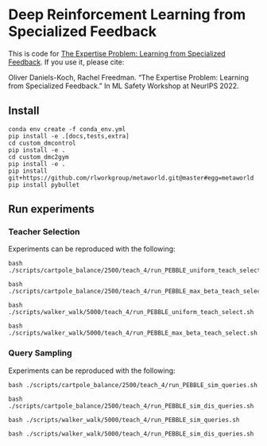 # Deep Reinforcement Learning from Specialized Feedback

This is code for [The Expertise Problem: Learning from Specialized Feedback](https://arxiv.org/abs/2211.06519). If you use it, please cite:

Oliver Daniels-Koch, Rachel Freedman. “The Expertise Problem: Learning from Specialized Feedback.” In ML Safety Workshop at NeurIPS 2022.


## Install

```
conda env create -f conda_env.yml
pip install -e .[docs,tests,extra]
cd custom_dmcontrol
pip install -e .
cd custom_dmc2gym
pip install -e .
pip install git+https://github.com/rlworkgroup/metaworld.git@master#egg=metaworld
pip install pybullet
```

## Run experiments 

### Teacher Selection


Experiments can be reproduced with the following:
```
bash ./scripts/cartpole_balance/2500/teach_4/run_PEBBLE_uniform_teach_select.sh

bash ./scripts/cartpole_balance/2500/teach_4/run_PEBBLE_max_beta_teach_select.sh

bash ./scripts/walker_walk/5000/teach_4/run_PEBBLE_uniform_teach_select.sh

bash ./scripts/walker_walk/5000/teach_4/run_PEBBLE_max_beta_teach_select.sh
```

### Query Sampling

Experiments can be reproduced with the following:
```
bash ./scripts/cartpole_balance/2500/teach_4/run_PEBBLE_sim_queries.sh

bash ./scripts/cartpole_balance/2500/teach_4/run_PEBBLE_sim_dis_queries.sh

bash ./scripts/walker_walk/5000/teach_4/run_PEBBLE_sim_queries.sh

bash ./scripts/walker_walk/5000/teach_4/run_PEBBLE_sim_dis_queries.sh
```
